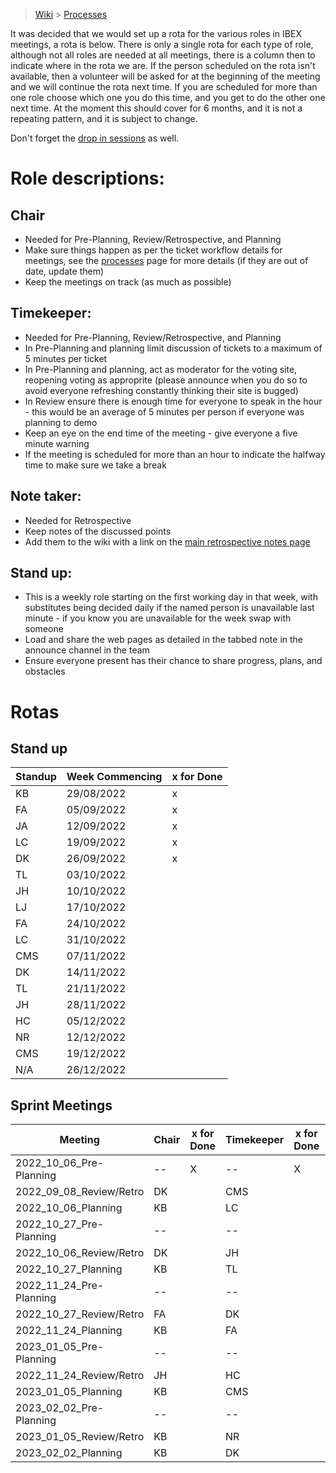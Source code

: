 > [Wiki](Home) > [Processes](Processes)

It was decided that we would set up a rota for the various roles in IBEX meetings, a rota is below. There is only a single rota for each type of role, although not all roles are needed at all meetings, there is a column then to indicate where in the rota we are. If the person scheduled on the rota isn't available, then a volunteer will be asked for at the beginning of the meeting and we will continue the rota next time. If you are scheduled for more than one role choose which one you do this time, and you get to do the other one next time. At the moment this should cover for 6 months, and it is not a repeating pattern, and it is subject to change.

Don't forget the [drop in sessions](https://github.com/ISISComputingGroup/IBEX/wiki/Instrument-Control-Drop-in-Session) as well.

# Role descriptions:
## Chair 
* Needed for Pre-Planning, Review/Retrospective, and Planning
* Make sure things happen as per the ticket workflow details for meetings, see the [processes](Processes) page for more details (if they are out of date, update them)
* Keep the meetings on track (as much as possible)

## Timekeeper:
* Needed for Pre-Planning, Review/Retrospective, and Planning
* In Pre-Planning and planning limit discussion of tickets to a maximum of 5 minutes per ticket
* In Pre-Planning and planning, act as moderator for the voting site, reopening voting as approprite (please announce when you do so to avoid everyone refreshing constantly thinking their site is bugged)
* In Review ensure there is enough time for everyone to speak in the hour - this would be an average of 5 minutes per person if everyone was planning to demo
* Keep an eye on the end time of the meeting - give everyone a five minute warning
* If the meeting is scheduled for more than an hour to indicate the halfway time to make sure we take a break

## Note taker:
* Needed for Retrospective
* Keep notes of the discussed points
* Add them to the wiki with a link on the [main retrospective notes page](Retrospective-Notes)

## Stand up:
* This is a weekly role starting on the first working day in that week, with substitutes being decided daily if the named person is unavailable last minute - if you know you are unavailable for the week swap with someone
* Load and share the web pages as detailed in the tabbed note in the announce channel in the team
* Ensure everyone present has their chance to share progress, plans, and obstacles

# Rotas

## Stand up
| Standup | Week Commencing | x for Done |
 |--- | --- | --- |
 |KB | 29/08/2022 |x |
 |FA | 05/09/2022 |x |
 |JA | 12/09/2022 |x |
 |LC | 19/09/2022 |x |
 |DK | 26/09/2022 |x |
 |TL | 03/10/2022 | |
 |JH | 10/10/2022 | |
 |LJ | 17/10/2022 | |
 |FA | 24/10/2022 | |
 |LC | 31/10/2022 | |
 |CMS | 07/11/2022 | |
 |DK | 14/11/2022 | |
 |TL | 21/11/2022 | |
 |JH | 28/11/2022 | |
 |HC | 05/12/2022 | |
 |NR | 12/12/2022 | |
 |CMS | 19/12/2022 | |
 |N/A | 26/12/2022 | |

## Sprint Meetings
| Meeting| Chair | x for Done | Timekeeper | x for Done | Note taker | x for Done |
| ---| --- | --- | ---| --- | --- | --- |
| 2022_10_06_Pre-Planning| -- | X | --| X | |  |
| 2022_09_08_Review/Retro| DK |  | CMS|  | LC|   |
| 2022_10_06_Planning| KB |  | LC|  | |  |
| 2022_10_27_Pre-Planning| -- |  | --|  | |  |
| 2022_10_06_Review/Retro| DK |  | JH|  | HC|   |
| 2022_10_27_Planning| KB |  | TL|  | |  |
| 2022_11_24_Pre-Planning| -- |  | --|  | |  |
| 2022_10_27_Review/Retro| FA |  | DK|  | TL|  |
| 2022_11_24_Planning| KB |  | FA|  | |  |
| 2023_01_05_Pre-Planning| -- |  | --|  | |  |
| 2022_11_24_Review/Retro| JH |  | HC|  | NR|  |
| 2023_01_05_Planning| KB |  | CMS|  | |  |
| 2023_02_02_Pre-Planning| -- |  | --|  | |  |
| 2023_01_05_Review/Retro| KB |  | NR|  | |  |
| 2023_02_02_Planning| KB |  | DK|  | |  |

